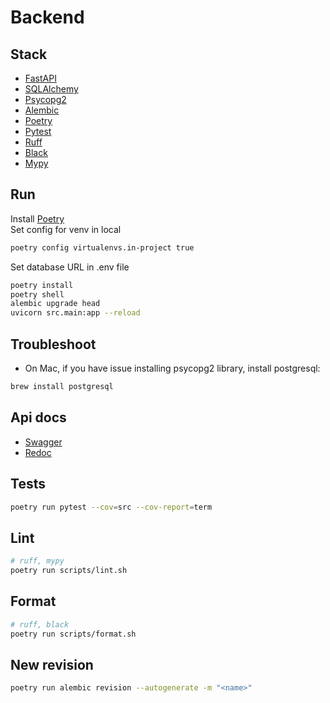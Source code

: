 # Backend

## Stack

- [FastAPI](https://fastapi.tiangolo.com/)
- [SQLAlchemy](https://www.sqlalchemy.org/)
- [Psycopg2](https://www.psycopg.org/docs/)
- [Alembic](https://alembic.sqlalchemy.org/en/latest/)
- [Poetry](https://python-poetry.org/)
- [Pytest](https://docs.pytest.org/en/7.4.x/)
- [Ruff](https://docs.astral.sh/ruff/)
- [Black](https://black.readthedocs.io/en/stable/)
- [Mypy](https://mypy-lang.org/)

## Run

Install [Poetry](https://python-poetry.org/docs/)  
Set config for venv in local

```bash
poetry config virtualenvs.in-project true
```

Set database URL in .env file

```bash
poetry install
poetry shell
alembic upgrade head
uvicorn src.main:app --reload
```

## Troubleshoot

- On Mac, if you have issue installing psycopg2 library, install postgresql:

```bash
brew install postgresql
```

## Api docs

- [Swagger](http://localhost:8000/docs)
- [Redoc](http://localhost:8000/redoc)

## Tests

```bash
poetry run pytest --cov=src --cov-report=term
```

## Lint

```bash
# ruff, mypy
poetry run scripts/lint.sh
```

## Format

```bash
# ruff, black
poetry run scripts/format.sh
```

## New revision

```bash
poetry run alembic revision --autogenerate -m "<name>"
```
